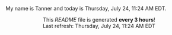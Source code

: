 My name is Tanner and today is Thursday, July 24, 11:24 AM EDT.

<p align="center">This <i>README</i> file is generated <b>every 3 hours</b>!</br>Last refresh: Thursday, July 24, 11:24 AM EDT<br /></p>
